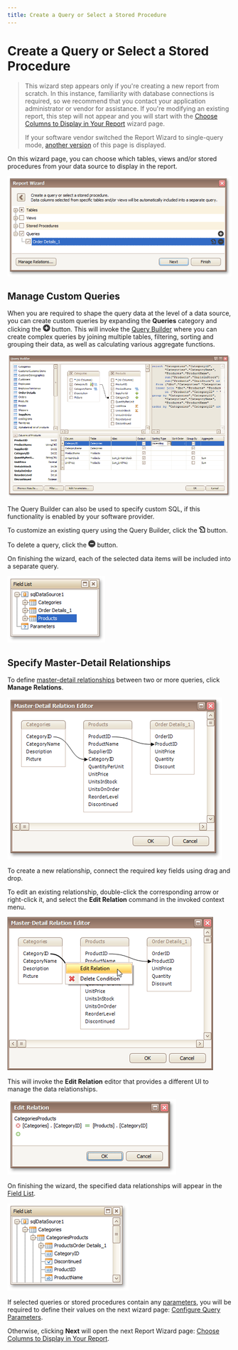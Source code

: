 ```yaml
---
title: Create a Query or Select a Stored Procedure
---
```

# Create a Query or Select a Stored Procedure
> This wizard step appears only if you're creating a new report from scratch. In this instance, familiarity with database connections is required, so we recommend that you contact your application administrator or vendor for assistance. If you're modifying an existing report, this step will not appear and you will start with the [Choose Columns to Display in Your Report](../../../../../../../interface-elements-for-desktop/articles/report-designer/report-designer-for-winforms/report-wizard/data-bound-report/choose-columns-to-display-in-your-report.md) wizard page.
> 
> If your software vendor switched the Report Wizard to single-query mode, [another version](../../../../../../../interface-elements-for-desktop/articles/report-designer/report-designer-for-winforms/report-wizard/data-bound-report/connect-to-a-database/create-a-query-or-select-a-stored-procedure-(single-query-wizard-version).md) of this page is displayed.

On this wizard page, you can choose which tables, views and/or stored procedures from your data source to display in the report.

![eud-win-report-wizard-select-query-page](../../../../../../images/Img126654.png)

## Manage Custom Queries
When you are required to shape the query data at the level of a data source, you can create custom queries by expanding the **Queries** category and clicking the ![report-wizard-multi-query-page-icon-add](../../../../../../images/Img125532.png) button. This will invoke the [Query Builder](../../../../../../../interface-elements-for-desktop/articles/report-designer/report-designer-for-winforms/report-designer-reference/report-designer-ui/query-builder.md) where you can create complex queries by joining multiple tables, filtering, sorting and grouping their data, as well as calculating various aggregate functions.

![eud-win-reports-query-builder](../../../../../../images/Img126655.png)

The Query Builder can also be used to specify custom SQL, if this functionality is enabled by your software provider.

To customize an existing query using the Query Builder, click the ![report-wizard-multi-query-page-icon-edit](../../../../../../images/Img125534.png) button.

To delete a query, click the ![report-wizard-multi-query-page-icon-remove](../../../../../../images/Img125533.png) button.

On finishing the wizard, each of the selected data items will be included into a separate query.

![eud-win-reports-field-list-multiple-queries](../../../../../../images/Img126659.png)

## Specify Master-Detail Relationships
To define [master-detail relationships](../../../../../../../interface-elements-for-desktop/articles/report-designer/report-designer-for-winforms/create-reports/report-types/master-detail-report-(detail-report-bands).md) between two or more queries, click **Manage Relations**.

![eud-win-reports-master-detail-relation-editor](../../../../../../images/Img126656.png)

To create a new relationship, connect the required key fields using drag and drop.

To edit an existing relationship, double-click the corresponding arrow or right-click it, and select the **Edit Relation** command in the invoked context menu.

![eud-win-reports-master-detail-relation-editor-2](../../../../../../images/Img126657.png)

This will invoke the **Edit Relation** editor that provides a different UI to manage the data relationships.

![eud-win-reports-edit-relation-editor](../../../../../../images/Img126658.png)

On finishing the wizard, the specified data relationships will appear in the [Field List](../../../../../../../interface-elements-for-desktop/articles/report-designer/report-designer-for-winforms/report-designer-reference/report-designer-ui/field-list.md).

![eud-win-reports-field-list-master-detail-relation](../../../../../../images/Img126660.png)

If selected queries or stored procedures contain any [parameters](../../../../../../../interface-elements-for-desktop/articles/report-designer/report-designer-for-winforms/report-editing-basics/use-query-parameters.md), you will be required to define their values on the next wizard page: [Configure Query Parameters](../../../../../../../interface-elements-for-desktop/articles/report-designer/report-designer-for-winforms/report-wizard/data-bound-report/connect-to-a-database/configure-query-parameters.md).

Otherwise, clicking **Next** will open the next Report Wizard page: [Choose Columns to Display in Your Report](../../../../../../../interface-elements-for-desktop/articles/report-designer/report-designer-for-winforms/report-wizard/data-bound-report/choose-columns-to-display-in-your-report.md).